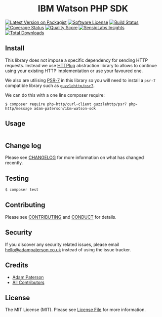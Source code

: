 <h1 align="center">IBM Watson PHP SDK</h1>
<p align="center">

[![Latest Version on Packagist][ico-version]][link-packagist]
[![Software License][ico-license]](LICENSE.md)
[![Build Status][ico-travis]][link-travis]
[![Coverage Status][ico-scrutinizer]][link-scrutinizer]
[![Quality Score][ico-code-quality]][link-code-quality]
[![SensioLabs Insights][ico-sensiolabs]][link-sensiolabs]
[![Total Downloads][ico-downloads]][link-downloads]

</p>

## Install

This library does not impose a specific dependency for sending HTTP requests. Instead we use [HTTPlug](http://httplug.io/) abstraction library to allows to continue using your existing HTTP implementation or use your favoured one.

We also are utilising [PSR-7](http://www.php-fig.org/psr/psr-7/) in this library so you will need to install a `psr-7` compatible library such as [`guzzlehttp/psr7`](https://github.com/guzzle/psr7).

We can do this with a one line composer require:

```
$ composer require php-http/curl-client guzzlehttp/psr7 php-http/message adam-paterson/ibm-watson-sdk
```

## Usage
```

```

## Change log

Please see [CHANGELOG](CHANGELOG.md) for more information on what has changed recently.

## Testing

``` bash
$ composer test
```

## Contributing

Please see [CONTRIBUTING](CONTRIBUTING.md) and [CONDUCT](CONDUCT.md) for details.

## Security

If you discover any security related issues, please email <hello@adampaterson.co.uk> instead of using the issue tracker.

## Credits

- [Adam Paterson][link-author]
- [All Contributors][link-contributors]

## License

The MIT License (MIT). Please see [License File](LICENSE.md) for more information.

[ico-version]: https://img.shields.io/packagist/v/adam-paterson/ibm-watson-sdk.svg?style=flat-square
[ico-license]: https://img.shields.io/badge/license-MIT-brightgreen.svg?style=flat-square
[ico-travis]: https://img.shields.io/travis/adam-paterson/ibm-watson-sdk/master.svg?style=flat-square
[ico-scrutinizer]: https://img.shields.io/scrutinizer/coverage/g/adam-paterson/ibm-watson-sdk.svg?style=flat-square
[ico-code-quality]: https://img.shields.io/scrutinizer/g/adam-paterson/ibm-watson-sdk.svg?style=flat-square
[ico-sensiolabs]: https://img.shields.io/sensiolabs/i/ae060475-0619-487c-bfdf-7d763574b7b9.svg?style=flat-square
[ico-downloads]: https://img.shields.io/packagist/dt/adam-paterson/ibm-watson-sdk.svg?style=flat-square

[link-packagist]: https://packagist.org/packages/adam-paterson/ibm-watson-sdk
[link-travis]: https://travis-ci.org/adam-paterson/ibm-watson-sdk
[link-scrutinizer]: https://scrutinizer-ci.com/g/adam-paterson/ibm-watson-sdk/code-structure
[link-code-quality]: https://scrutinizer-ci.com/g/adam-paterson/ibm-watson-sdk
[link-sensiolabs]: https://insight.sensiolabs.com/projects/ae060475-0619-487c-bfdf-7d763574b7b9
[link-downloads]: https://packagist.org/packages/adam-paterson/ibm-watson-sdk
[link-author]: https://github.com/:author_username
[link-contributors]: ../../contributors

